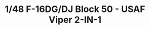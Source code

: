 ---
title: "1/48 F-16DG/DJ Block 50 - USAF Viper 2-IN-1"
price: "TBA" 
desc: "Maketa"
img_path: "/assets/img/KIN48005.jpg"
brand: "N/A"
available: false
special_offer: false
new: false
soon: false
cat: "010000"
subcat: "013100"
subsubcat: "N/A"
sifra: "KIN48005"
---